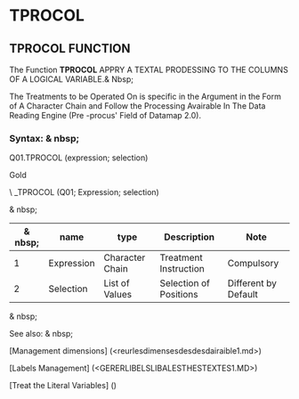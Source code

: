 # TPROCOL

## TPROCOL FUNCTION

The Function **TPROCOL** APPRY A TEXTAL PRODESSING TO THE COLUMNS OF A LOGICAL VARIABLE.& Nbsp;

The Treatments to be Operated On is specific in the Argument in the Form of A Character Chain and Follow the Processing Avairable In The Data Reading Engine (Pre -procus' Field of Datamap 2.0).

### Syntax: & nbsp;

Q01.TPROCOL (expression; selection)

Gold

\ _TPROCOL (Q01; Expression; selection)

& nbsp;

| & nbsp; | **name** | **type** | **Description** | **Note** |
| --- | --- | --- | --- | --- |
| &#49; | Expression | Character Chain | Treatment Instruction | Compulsory |
| &#50; | Selection | List of Values ​​| Selection of Positions | Different by Default |


& nbsp;

See also: & nbsp;

[Management dimensions] (<reurlesdimensesdesdesdairaible1.md>)

[Labels Management] (<GERERLIBELSLIBALESTHESTEXTES1.MD>)

[Treat the Literal Variables] (<Trellious Little Little.md>)